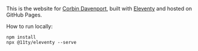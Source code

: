 This is the website for [Corbin Davenport](https://corbin.io), built with [Eleventy](https://www.11ty.dev/) and hosted on GitHub Pages.

How to run locally:

```
npm install
npx @11ty/eleventy --serve
```